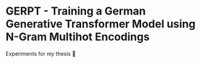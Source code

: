 # GERPT - Training a German Generative Transformer Model using N-Gram Multihot Encodings

Experiments for my thesis 🤗
